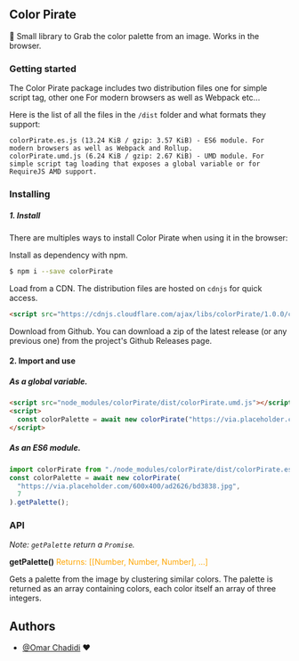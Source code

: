 ## Color Pirate

🍭 Small library to Grab the color palette from an image. Works in the browser.

### Getting started

The Color Pirate package includes two distribution files one for simple script tag, other one For modern browsers as well as Webpack etc...

Here is the list of all the files in the `/dist` folder and what formats they support:

    colorPirate.es.js (13.24 KiB / gzip: 3.57 KiB) - ES6 module. For modern browsers as well as Webpack and Rollup.
    colorPirate.umd.js (6.24 KiB / gzip: 2.67 KiB) - UMD module. For simple script tag loading that exposes a global variable or for RequireJS AMD support.

### Installing

##### 1. Install

There are multiples ways to install Color Pirate when using it in the browser:

Install as dependency with npm.

```bash
$ npm i --save colorPirate
```

Load from a CDN. The distribution files are hosted on `cdnjs` for quick access.

```html
<script src="https://cdnjs.cloudflare.com/ajax/libs/colorPirate/1.0.0/colorPirate.umd.js"></script>
```

Download from Github. You can download a zip of the latest release (or any previous one) from the project's Github Releases page.

#### 2. Import and use

##### As a global variable.

```html
<script src="node_modules/colorPirate/dist/colorPirate.umd.js"></script>
<script>
  const colorPalette = await new colorPirate("https://via.placeholder.com/600x400/ad2626/bd3838.jpg", 7).getPalette();
</script>
```

##### As an ES6 module.

```javascript
import colorPirate from "./node_modules/colorPirate/dist/colorPirate.es.js";
const colorPalette = await new colorPirate(
  "https://via.placeholder.com/600x400/ad2626/bd3838.jpg",
  7
).getPalette();
```

### API

_Note: `getPalette` return a `Promise`._

**getPalette()**
<span style="color:orange">Returns: [[Number, Number, Number], ...]</span>

Gets a palette from the image by clustering similar colors. The palette is returned as an array containing colors, each color itself an array of three integers.

## Authors

- [@Omar Chadidi](https://github.com/FxOmar) ❤️
